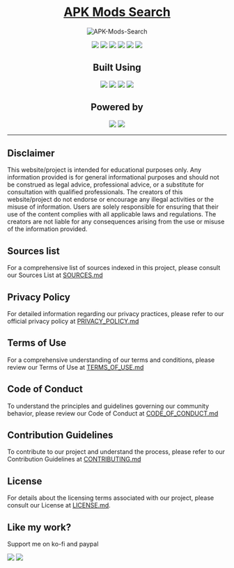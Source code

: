 <div align="center">

# [APK Mods Search](https://apkmodsearch.pages.dev/)

![APK-Mods-Search](https://socialify.git.ci/YasogaN/APK-Mods-Search/image?description=1&font=Source%20Code%20Pro&logo=https%3A%2F%2Fapkmodsearch.pages.dev%2Fimages%2Ficon.png&name=1&owner=1&pattern=Circuit%20Board&theme=Auto)



![](https://img.shields.io/badge/LICENSE-All_Rights_Reserved-blue.svg?style=for-the-badge) ![](https://img.shields.io/github/stars/YasogaN/APK-Mods-Search.svg?style=for-the-badge) ![](https://img.shields.io/github/watchers/YasogaN/APK-Mods-Search.svg?style=for-the-badge) ![](https://img.shields.io/github/issues/YasogaN/APK-Mods-Search.svg?style=for-the-badge) ![](https://img.shields.io/badge/Maintained%3F-yes-green.svg?style=for-the-badge) ![](https://img.shields.io/github/languages/code-size/YasogaN/APK-Mods-Search?style=for-the-badge)

## Built Using

![](https://img.shields.io/badge/JavaScript-F7DF1E?style=for-the-badge&logo=javascript&logoColor=black) ![](https://img.shields.io/badge/TypeScript-007ACC?style=for-the-badge&logo=typescript&logoColor=white) ![](https://img.shields.io/badge/Next-black?style=for-the-badge&logo=next.js&logoColor=white) ![](https://img.shields.io/badge/React-20232A?style=for-the-badge&logo=react&logoColor=61DAFB)

## Powered by
![](https://img.shields.io/badge/Cloudflare_Pages-F38020?style=for-the-badge&logo=Cloudflare&logoColor=white) ![](https://img.shields.io/badge/Google_CSE-4285F4?style=for-the-badge&logo=google&logoColor=white) 

</div>

---
## Disclaimer

This website/project is intended for educational purposes only. Any information provided is for general informational purposes and should not be construed as legal advice, professional advice, or a substitute for consultation with qualified professionals. The creators of this website/project do not endorse or encourage any illegal activities or the misuse of information. Users are solely responsible for ensuring that their use of the content complies with all applicable laws and regulations. The creators are not liable for any consequences arising from the use or misuse of the information provided.

## Sources list

For a comprehensive list of sources indexed in this project, please consult our Sources List at [SOURCES.md](/SOURCES.md)

## Privacy Policy

For detailed information regarding our privacy practices, please refer to our official privacy policy at [PRIVACY_POLICY.md](/PRIVACY_POLICY.md)

## Terms of Use

For a comprehensive understanding of our terms and conditions, please review our Terms of Use at [TERMS_OF_USE.md](/TERMS_OF_USE.md)

## Code of Conduct

To understand the principles and guidelines governing our community behavior, please review our Code of Conduct at [CODE_OF_CONDUCT.md](/CODE_OF_CONDUCT.md)

## Contribution Guidelines

To contribute to our project and understand the process, please refer to our Contribution Guidelines at [CONTRIBUTING.md](/CONTRIBUTING.md)

## License

For details about the licensing terms associated with our project, please consult our License at [LICENSE.md](/LICENSE.md).

## Like my work?

Support me on ko-fi and paypal

[![](https://img.shields.io/badge/Ko--fi-F16061?style=for-the-badge&logo=ko-fi&logoColor=white)](https://ko-fi.com/blockydev) [![](https://img.shields.io/badge/PayPal-00457C?style=for-the-badge&logo=paypal&logoColor=white)](https://www.paypal.com/donate/?hosted_button_id=LQN4RU4C4HQX2)
